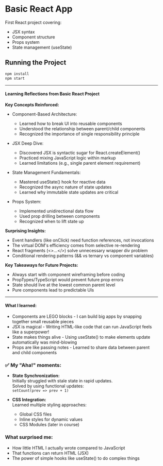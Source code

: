 # Basic React App
First React project covering:
- JSX syntax
- Component structure
- Props system
- State management (useState)

## Running the Project
```bash
npm install
npm start
```
---

#### Learning Reflections from Basic React Project

**Key Concepts Reinforced:**

- Component-Based Architecture:
  - Learned how to break UI into reusable components
  - Understood the relationship between parent/child components
  - Recognized the importance of single responsibility principle

- JSX Deep Dive:
  - Discovered JSX is syntactic sugar for React.createElement()
  - Practiced mixing JavaScript logic within markup
  - Learned limitations (e.g., single parent element requirement)

- State Management Fundamentals:
  - Mastered useState() hook for reactive data
  - Recognized the async nature of state updates
  - Learned why immutable state updates are critical

- Props System:
  - Implemented unidirectional data flow
  - Used prop drilling between components
  - Recognized when to lift state up

**Surprising Insights:**

- Event handlers (like onClick) need function references, not invocations
- The virtual DOM's efficiency comes from selective re-rendering
- React fragments (<>...</>) solve unnecessary wrapper div problem
- Conditional rendering patterns (&& vs ternary vs component variables)

**Key Takeaways for Future Projects:**

- Always start with component wireframing before coding
- PropTypes/TypeScript would prevent future prop errors
- State should live at the lowest common parent level
- Pure components lead to predictable UIs

---

#### What I learned:

- Components are LEGO blocks - I can build big apps by snapping together small reusable pieces
- JSX is magical - Writing HTML-like code that can run JavaScript feels like a superpower!
- State makes things alive - Using useState() to make elements update automatically was mind-blowing
- Props are like passing notes - Learned to share data between parent and child components

### ✅ **My "Aha!" moments:**

- **State Synchronization:**  
   Initially struggled with stale state in rapid updates.  
   Solved by using functional updates:  
   `setCount(prev => prev + 1)`  

- **CSS Integration:**  
   Learned multiple styling approaches:  
   - Global CSS files  
   - Inline styles for dynamic values  
   - CSS Modules (later in course)  


### What surprised me:

- How little HTML I actually wrote compared to JavaScript
- That functions can return HTML (JSX)
- The power of simple hooks like useState() to do complex things